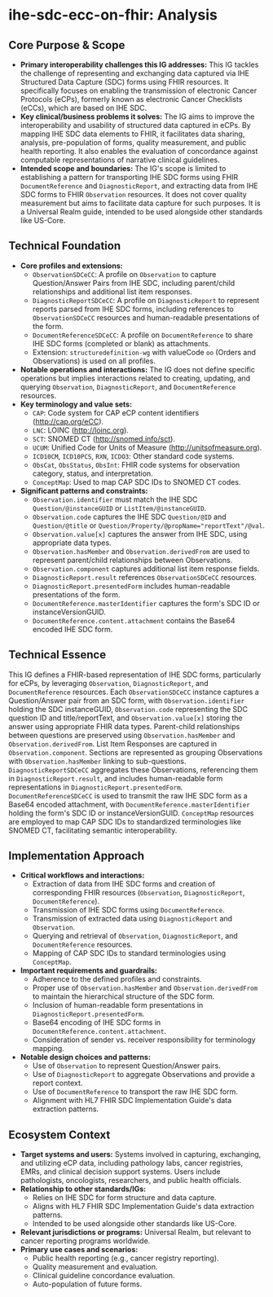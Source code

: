 # ihe-sdc-ecc-on-fhir: Analysis

## Core Purpose & Scope

-   **Primary interoperability challenges this IG addresses:** This IG tackles the challenge of representing and exchanging data captured via IHE Structured Data Capture (SDC) forms using FHIR resources. It specifically focuses on enabling the transmission of electronic Cancer Protocols (eCPs), formerly known as electronic Cancer Checklists (eCCs), which are based on IHE SDC.
-   **Key clinical/business problems it solves:** The IG aims to improve the interoperability and usability of structured data captured in eCPs. By mapping IHE SDC data elements to FHIR, it facilitates data sharing, analysis, pre-population of forms, quality measurement, and public health reporting. It also enables the evaluation of concordance against computable representations of narrative clinical guidelines.
-   **Intended scope and boundaries:** The IG's scope is limited to establishing a pattern for transporting IHE SDC forms using FHIR `DocumentReference` and `DiagnosticReport`, and extracting data from IHE SDC forms to FHIR `Observation` resources. It does not cover quality measurement but aims to facilitate data capture for such purposes. It is a Universal Realm guide, intended to be used alongside other standards like US-Core.

## Technical Foundation

-   **Core profiles and extensions:**
    -   `ObservationSDCeCC`: A profile on `Observation` to capture Question/Answer Pairs from IHE SDC, including parent/child relationships and additional list item responses.
    -   `DiagnosticReportSDCeCC`: A profile on `DiagnosticReport` to represent reports parsed from IHE SDC forms, including references to `ObservationSDCeCC` resources and human-readable presentations of the form.
    -   `DocumentReferenceSDCeCC`: A profile on `DocumentReference` to share IHE SDC forms (completed or blank) as attachments.
    -   Extension: `structuredefinition-wg` with valueCode `oo` (Orders and Observations) is used on all profiles.
-   **Notable operations and interactions:** The IG does not define specific operations but implies interactions related to creating, updating, and querying `Observation`, `DiagnosticReport`, and `DocumentReference` resources.
-   **Key terminology and value sets:**
    -   `CAP`: Code system for CAP eCP content identifiers (http://cap.org/eCC).
    -   `LNC`: LOINC (http://loinc.org).
    -   `SCT`: SNOMED CT (http://snomed.info/sct).
    -   `UCUM`: Unified Code for Units of Measure (http://unitsofmeasure.org).
    -   `ICD10CM`, `ICD10PCS`, `RXN`, `ICDO3`: Other standard code systems.
    -   `ObsCat`, `ObsStatus`, `ObsInt`: FHIR code systems for observation category, status, and interpretation.
    -   `ConceptMap`: Used to map CAP SDC IDs to SNOMED CT codes.
-   **Significant patterns and constraints:**
    -   `Observation.identifier` must match the IHE SDC `Question/@instanceGUID` or `ListItem/@instanceGUID`.
    -   `Observation.code` captures the IHE SDC `Question/@ID` and `Question/@title` or `Question/Property/@propName="reportText"/@val`.
    -   `Observation.value[x]` captures the answer from IHE SDC, using appropriate data types.
    -   `Observation.hasMember` and `Observation.derivedFrom` are used to represent parent/child relationships between Observations.
    -   `Observation.component` captures additional list item response fields.
    -   `DiagnosticReport.result` references `ObservationSDCeCC` resources.
    -   `DiagnosticReport.presentedForm` includes human-readable presentations of the form.
    -   `DocumentReference.masterIdentifier` captures the form's SDC ID or instanceVersionGUID.
    -   `DocumentReference.content.attachment` contains the Base64 encoded IHE SDC form.

## Technical Essence

This IG defines a FHIR-based representation of IHE SDC forms, particularly for eCPs, by leveraging `Observation`, `DiagnosticReport`, and `DocumentReference` resources. Each `ObservationSDCeCC` instance captures a Question/Answer pair from an SDC form, with `Observation.identifier` holding the SDC instanceGUID, `Observation.code` representing the SDC question ID and title/reportText, and `Observation.value[x]` storing the answer using appropriate FHIR data types. Parent-child relationships between questions are preserved using `Observation.hasMember` and `Observation.derivedFrom`. List Item Responses are captured in `Observation.component`. Sections are represented as grouping Observations with `Observation.hasMember` linking to sub-questions. `DiagnosticReportSDCeCC` aggregates these Observations, referencing them in `DiagnosticReport.result`, and includes human-readable form representations in `DiagnosticReport.presentedForm`. `DocumentReferenceSDCeCC` is used to transmit the raw IHE SDC form as a Base64 encoded attachment, with `DocumentReference.masterIdentifier` holding the form's SDC ID or instanceVersionGUID. `ConceptMap` resources are employed to map CAP SDC IDs to standardized terminologies like SNOMED CT, facilitating semantic interoperability.

## Implementation Approach

-   **Critical workflows and interactions:**
    -   Extraction of data from IHE SDC forms and creation of corresponding FHIR resources (`Observation`, `DiagnosticReport`, `DocumentReference`).
    -   Transmission of IHE SDC forms using `DocumentReference`.
    -   Transmission of extracted data using `DiagnosticReport` and `Observation`.
    -   Querying and retrieval of `Observation`, `DiagnosticReport`, and `DocumentReference` resources.
    -   Mapping of CAP SDC IDs to standard terminologies using `ConceptMap`.
-   **Important requirements and guardrails:**
    -   Adherence to the defined profiles and constraints.
    -   Proper use of `Observation.hasMember` and `Observation.derivedFrom` to maintain the hierarchical structure of the SDC form.
    -   Inclusion of human-readable form presentations in `DiagnosticReport.presentedForm`.
    -   Base64 encoding of IHE SDC forms in `DocumentReference.content.attachment`.
    -   Consideration of sender vs. receiver responsibility for terminology mapping.
-   **Notable design choices and patterns:**
    -   Use of `Observation` to represent Question/Answer pairs.
    -   Use of `DiagnosticReport` to aggregate Observations and provide a report context.
    -   Use of `DocumentReference` to transport the raw IHE SDC form.
    -   Alignment with HL7 FHIR SDC Implementation Guide's data extraction patterns.

## Ecosystem Context

-   **Target systems and users:** Systems involved in capturing, exchanging, and utilizing eCP data, including pathology labs, cancer registries, EMRs, and clinical decision support systems. Users include pathologists, oncologists, researchers, and public health officials.
-   **Relationship to other standards/IGs:**
    -   Relies on IHE SDC for form structure and data capture.
    -   Aligns with HL7 FHIR SDC Implementation Guide's data extraction patterns.
    -   Intended to be used alongside other standards like US-Core.
-   **Relevant jurisdictions or programs:** Universal Realm, but relevant to cancer reporting programs worldwide.
-   **Primary use cases and scenarios:**
    -   Public health reporting (e.g., cancer registry reporting).
    -   Quality measurement and evaluation.
    -   Clinical guideline concordance evaluation.
    -   Auto-population of future forms.
